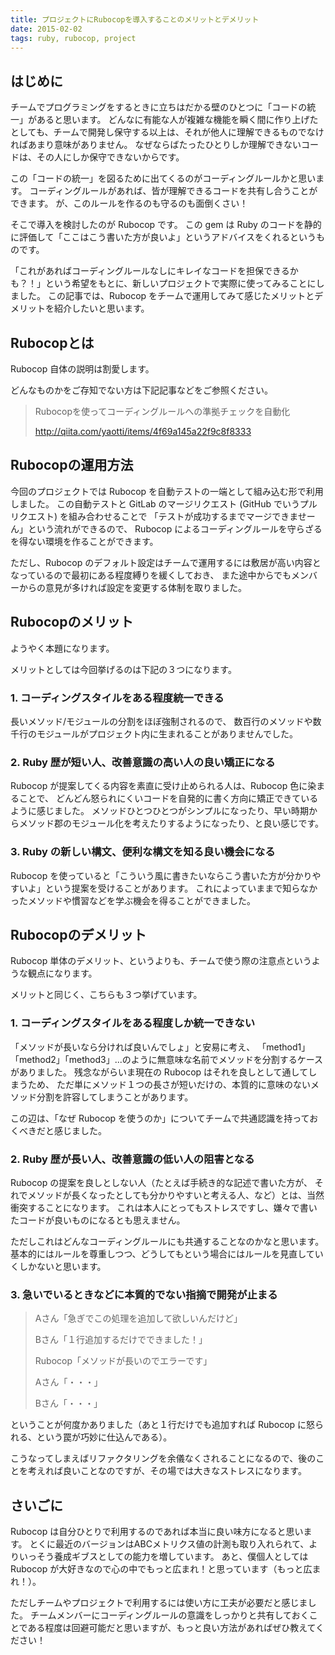 ```yaml
---
title: プロジェクトにRubocopを導入することのメリットとデメリット
date: 2015-02-02
tags: ruby, rubocop, project
---
```


## はじめに

チームでプログラミングをするときに立ちはだかる壁のひとつに「コードの統一」があると思います。
どんなに有能な人が複雑な機能を瞬く間に作り上げたとしても、チームで開発し保守する以上は、それが他人に理解できるものでなければあまり意味がありません。
なぜならばたったひとりしか理解できないコードは、その人にしか保守できないからです。

この「コードの統一」を図るために出てくるのがコーディングルールかと思います。
コーディングルールがあれば、皆が理解できるコードを共有し合うことができます。
が、このルールを作るのも守るのも面倒くさい！

そこで導入を検討したのが Rubocop です。
この gem は Ruby のコードを静的に評価して「ここはこう書いた方が良いよ」というアドバイスをくれるというものです。

「これがあればコーディングルールなしにキレイなコードを担保できるかも？！」という希望をもとに、新しいプロジェクトで実際に使ってみることにしました。
この記事では、Rubocop をチームで運用してみて感じたメリットとデメリットを紹介したいと思います。


## Rubocopとは

Rubocop 自体の説明は割愛します。

どんなものかをご存知でない方は下記記事などをご参照ください。

>
> Rubocopを使ってコーディングルールへの準拠チェックを自動化
>
> http://qiita.com/yaotti/items/4f69a145a22f9c8f8333
>


## Rubocopの運用方法

今回のプロジェクトでは Rubocop を自動テストの一端として組み込む形で利用しました。
この自動テストと GitLab のマージリクエスト (GitHub でいうプルリクエスト) を組み合わせることで
「テストが成功するまでマージできませーん」という流れができるので、
Rubocop によるコーディングルールを守らざるを得ない環境を作ることができます。

ただし、Rubocop のデフォルト設定はチームで運用するには敷居が高い内容となっているので最初にある程度縛りを緩くしておき、
また途中からでもメンバーからの意見が多ければ設定を変更する体制を取りました。


## Rubocopのメリット

ようやく本題になります。

メリットとしては今回挙げるのは下記の３つになります。

### 1. コーディングスタイルを**ある程**度統一できる

長いメソッド/モジュールの分割をほぼ強制されるので、
数百行のメソッドや数千行のモジュールがプロジェクト内に生まれることがありませんでした。


### 2. Ruby 歴が短い人、改善意識の高い人の良い矯正になる

Rubocop が提案してくる内容を素直に受け止められる人は、Rubocop 色に染まることで、
どんどん怒られにくいコードを自発的に書く方向に矯正できているように感じました。
メソッドひとつひとつがシンプルになったり、早い時期からメソッド郡のモジュール化を考えたりするようになったり、と良い感じです。


### 3. Ruby の新しい構文、便利な構文を知る良い機会になる

Rubocop を使っていると「こういう風に書きたいならこう書いた方が分かりやすいよ」という提案を受けることがあります。
これによっていままで知らなかったメソッドや慣習などを学ぶ機会を得ることができました。


## Rubocopのデメリット

Rubocop 単体のデメリット、というよりも、チームで使う際の注意点というような観点になります。

メリットと同じく、こちらも３つ挙げています。

### 1. コーディングスタイルを**ある程度しか**統一できない

「メソッドが長いなら分ければ良いんでしょ」と安易に考え、
「method1」「method2」「method3」...のように無意味な名前でメソッドを分割するケースがありました。
残念ながらいま現在の Rubocop はそれを良しとして通してしまうため、
ただ単にメソッド１つの長さが短いだけの、本質的に意味のないメソッド分割を許容してしまうことがあります。

この辺は、「なぜ Rubocop を使うのか」についてチームで共通認識を持っておくべきだと感じました。


### 2. Ruby 歴が長い人、改善意識の低い人の阻害となる

Rubocop の提案を良しとしない人（たとえば手続き的な記述で書いた方が、
それでメソッドが長くなったとしても分かりやすいと考える人、など）とは、当然衝突することになります。
これは本人にとってもストレスですし、嫌々で書いたコードが良いものになるとも思えません。

ただしこれはどんなコーディングルールにも共通することなのかなと思います。
基本的にはルールを尊重しつつ、どうしてもという場合にはルールを見直していくしかないと思います。


### 3. 急いでいるときなどに本質的でない指摘で開発が止まる

> Aさん「急ぎでこの処理を追加して欲しいんだけど」
>
> Bさん「１行追加するだけでできました！」
>
> Rubocop「メソッドが長いのでエラーです」
>
> Aさん「・・・」
>
> Bさん「・・・」

ということが何度かありました（あと１行だけでも追加すれば Rubocop に怒られる、という罠が巧妙に仕込んである）。

こうなってしまえばリファクタリングを余儀なくされることになるので、後のことを考えれば良いことなのですが、その場では大きなストレスになります。


## さいごに

Rubocop は自分ひとりで利用するのであれば本当に良い味方になると思います。
とくに最近のバージョンはABCメトリクス値の計測も取り入れられて、よりいっそう養成ギブスとしての能力を増しています。
あと、僕個人としては Rubocop が大好きなので心の中でもっと広まれ！と思っています（もっと広まれ！）。

ただしチームやプロジェクトで利用するには使い方に工夫が必要だと感じました。
チームメンバーにコーディングルールの意識をしっかりと共有しておくことである程度は回避可能だと思いますが、もっと良い方法があればぜひ教えてください！
